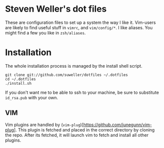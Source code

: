 # Steven Weller's dot files

These are configuration files to set up a system the way I like it.
Vim-users are likely to find useful stuff in `vimrc`,
and `vim/config/*`.
I like aliases.
You might find a few you like in `zsh/aliases`.

# Installation

The whole installation process is managed by the install shell script.

    git clone git://github.com/suweller/dotfiles ~/.dotfiles
    cd ~/.dotfiles
    ./install.sh

If you don't want me to be able to ssh to your machine,
be sure to substitute `id_rsa.pub` with your own.

## VIM

Vim plugins are handled by (`vim-plug`)[https://github.com/junegunn/vim-plug].
This plugin is fetched and placed in the correct directory by cloning the repo.
After its fetched,
it will launch vim to fetch and install all other plugins.
